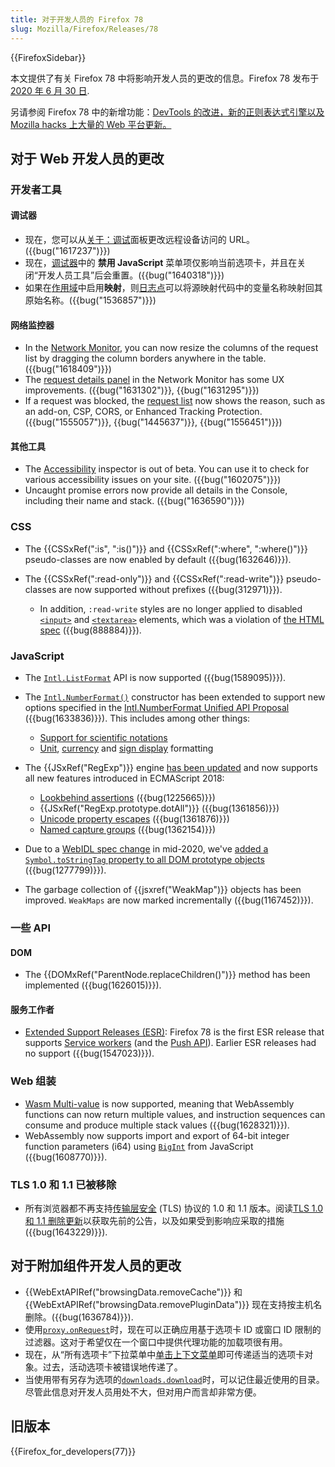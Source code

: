 ```yaml
---
title: 对于开发人员的 Firefox 78
slug: Mozilla/Firefox/Releases/78
---
```

{{FirefoxSidebar}}

本文提供了有关 Firefox 78 中将影响开发人员的更改的信息。Firefox 78 发布于[2020 年 6 月 30 日](https://wiki.mozilla.org/RapidRelease/Calendar#Future_branch_dates/docs/).

另请参阅 Firefox 78 中的新增功能：[DevTools 的改进，新的正则表达式引擎以及 Mozilla hacks 上大量的 Web 平台更新。](https://hacks.mozilla.org/2020/06/new-in-firefox-78/)

## 对于 Web 开发人员的更改

### 开发者工具

#### 调试器

- 现在，您可以从[关于：调试](/en-US/docs/Tools/about:debugging#Connecting_to_a_remote_device)面板更改远程设备访问的 URL。({{bug("1617237")}})
- 现在，[调试器](/en-US/docs/Tools/Debugger/UI_Tour)中的 **禁用 JavaScript** 菜单项仅影响当前选项卡，并且在关闭“开发人员工具”后会重置。({{bug("1640318")}})
- 如果在[作用域](/en-US/docs/Tools/Debugger/UI_Tour#Scopes)中启用**映射**，则[日志点](/en-US/docs/Tools/Debugger/Set_a_logpoint)可以将源映射代码中的变量名称映射回其原始名称。({{bug("1536857")}})

#### 网络监控器

- In the [Network Monitor](/en-US/docs/Tools/Network_Monitor/request_list#Network_request_columns), you can now resize the columns of the request list by dragging the column borders anywhere in the table. ({{bug("1618409")}})
- The [request details panel](/en-US/docs/Tools/Network_Monitor/request_details) in the Network Monitor has some UX improvements. ({{bug("1631302")}}, {{bug("1631295")}})
- If a request was blocked, the [request list](/en-US/docs/Tools/Network_Monitor/request_list) now shows the reason, such as an add-on, CSP, CORS, or Enhanced Tracking Protection. ({{bug("1555057")}}, {{bug("1445637")}}, {{bug("1556451")}})

#### 其他工具

- The [Accessibility](/en-US/docs/Tools/Accessibility_inspector) inspector is out of beta. You can use it to check for various accessibility issues on your site. ({{bug("1602075")}})
- Uncaught promise errors now provide all details in the Console, including their name and stack. ({{bug("1636590")}})

### CSS

- The {{CSSxRef(":is", ":is()")}} and {{CSSxRef(":where", ":where()")}} pseudo-classes are now enabled by default ({{bug(1632646)}}).
- The {{CSSxRef(":read-only")}} and {{CSSxRef(":read-write")}} pseudo-classes are now supported without prefixes ({{bug(312971)}}).

  - In addition, `:read-write` styles are no longer applied to disabled [`<input>`](/en-US/docs/Web/HTML/Element/input) and [`<textarea>`](/en-US/docs/Web/HTML/Element/textarea) elements, which was a violation of [the HTML spec](https://html.spec.whatwg.org/#selector-read-write) ({{bug(888884)}}).

### JavaScript

- The [`Intl.ListFormat`](/en-US/docs/Web/JavaScript/Reference/Global_Objects/Intl/ListFormat) API is now supported ({{bug(1589095)}}).
- The [`Intl.NumberFormat()`](/en-US/docs/Web/JavaScript/Reference/Global_Objects/Intl/NumberFormat/NumberFormat) constructor has been extended to support new options specified in the [Intl.NumberFormat Unified API Proposal](https://github.com/tc39/proposal-unified-intl-numberformat) ({{bug(1633836)}}). This includes among other things:

  - [Support for scientific notations](/en-US/docs/Web/JavaScript/Reference/Global_Objects/Intl/NumberFormat/NumberFormat#Scientific_engineering_or_compact_notations)
  - [Unit](/en-US/docs/Web/JavaScript/Reference/Global_Objects/Intl/NumberFormat/NumberFormat#Unit_formatting), [currency](/en-US/docs/Web/JavaScript/Reference/Global_Objects/Intl/NumberFormat/NumberFormat#Currency_formatting) and [sign display](/en-US/docs/Web/JavaScript/Reference/Global_Objects/Intl/NumberFormat/NumberFormat#Displaying_signs) formatting

- The {{JSxRef("RegExp")}} engine [has been updated](https://hacks.mozilla.org/2020/06/a-new-regexp-engine-in-spidermonkey/) and now supports all new features introduced in ECMAScript 2018:

  - [Lookbehind assertions](/en-US/docs/Web/JavaScript/Guide/Regular_Expressions/Assertions) ({{bug(1225665)}})
  - {{JSxRef("RegExp.prototype.dotAll")}} ({{bug(1361856)}})
  - [Unicode property escapes](/en-US/docs/Web/JavaScript/Guide/Regular_Expressions/Unicode_Property_Escapes) ({{bug(1361876)}})
  - [Named capture groups](/en-US/docs/Web/JavaScript/Guide/Regular_Expressions/Groups_and_Ranges) ({{bug(1362154)}})

- Due to a [WebIDL spec change](https://github.com/heycam/webidl/pull/357) in mid-2020, we've [added a `Symbol.toStringTag` property to all DOM prototype objects](/en-US/docs/Web/JavaScript/Reference/Global_Objects/Symbol/toStringTag#toStringTag_available_on_all_DOM_prototype_objects) ({{bug(1277799)}}).
- The garbage collection of {{jsxref("WeakMap")}} objects has been improved. `WeakMaps` are now marked incrementally ({{bug(1167452)}}).

### 一些 API

#### DOM

- The {{DOMxRef("ParentNode.replaceChildren()")}} method has been implemented ({{bug(1626015)}}).

#### 服务工作者

- [Extended Support Releases (ESR)](https://www.mozilla.org/en-US/firefox/organizations/): Firefox 78 is the first ESR release that supports [Service workers](/en-US/docs/Web/API/Service_Worker_API) (and the [Push API](/en-US/docs/Web/API/Push_API)). Earlier ESR releases had no support ({{bug(1547023)}}).

### Web 组装

- [Wasm Multi-value](https://hacks.mozilla.org/2019/11/multi-value-all-the-wasm/) is now supported, meaning that WebAssembly functions can now return multiple values, and instruction sequences can consume and produce multiple stack values ({{bug(1628321)}}).
- WebAssembly now supports import and export of 64-bit integer function parameters (i64) using [`BigInt`](/en-US/docs/Web/JavaScript/Reference/Global_Objects/BigInt) from JavaScript ({{bug(1608770)}}).

### TLS 1.0 和 1.1 已被移除

- 所有浏览器都不再支持[传输层安全](/en-US/docs/Web/Security/Transport_Layer_Security) (TLS) 协议的 1.0 和 1.1 版本。阅读[TLS 1.0 和 1.1 删除更新](https://hacks.mozilla.org/2019/05/tls-1-0-and-1-1-removal-update/)以获取先前的公告，以及如果受到影响应采取的措施 ({{bug(1643229)}}).

## 对于附加组件开发人员的更改

- {{WebExtAPIRef("browsingData.removeCache")}} 和 {{WebExtAPIRef("browsingData.removePluginData")}} 现在支持按主机名删除。({{bug(1636784)}}).
- 使用[`proxy.onRequest`](/en-US/docs/Mozilla/Add-ons/WebExtensions/API/proxy/onRequest)时，现在可以正确应用基于选项卡 ID 或窗口 ID 限制的过滤器。这对于希望仅在一个窗口中提供代理功能的加载项很有用。
- 现在，从“所有选项卡”下拉菜单中[单击上下文菜单](/en-US/docs/Mozilla/Add-ons/WebExtensions/API/menus/onClicked)即可传递适当的选项卡对象。过去，活动选项卡被错误地传递了。
- 当使用带有另存为选项的[`downloads.download`](/en-US/docs/Mozilla/Add-ons/WebExtensions/API/downloads/download)时，可以记住最近使用的目录。尽管此信息对开发人员用处不大，但对用户而言却非常方便。

## 旧版本

{{Firefox_for_developers(77)}}
